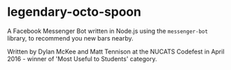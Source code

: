 # legendary-octo-spoon
A Facebook Messenger Bot written in Node.js using the `messenger-bot` library, to recommend you new bars nearby.

Written by Dylan McKee and Matt Tennison at the NUCATS Codefest in April 2016 - winner of 'Most Useful to Students' category.
